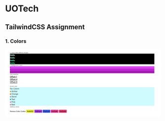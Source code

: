 # UOTech
## TailwindCSS Assignment
### 1. Colors
![ss1](./TailwindCSS_Fundamentals/1.%20Colors/colors.png)